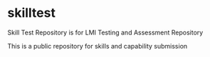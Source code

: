 # skilltest
Skill Test Repository is for LMI Testing and Assessment Repository


This is a public repository for skills and capability submission 
